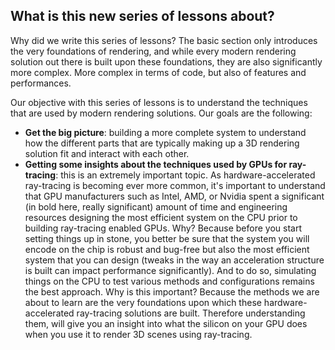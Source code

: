 ## What is this new series of lessons about?

Why did we write this series of lessons? The basic section only introduces the very foundations of rendering, and while every modern rendering solution out there is built upon these foundations, they are also significantly more complex. More complex in terms of code, but also of features and performances.

Our objective with this series of lessons is to understand the techniques that are used by modern rendering solutions. Our goals are the following:

- **Get the big picture**: building a more complete system to understand how the different parts that are typically making up a 3D rendering solution fit and interact with each other.
- **Getting some insights about the techniques used by GPUs for ray-tracing**: this is an extremely important topic. As hardware-accelerated ray-tracing is becoming ever more common, it's important to understand that GPU manufacturers such as Intel, AMD, or Nvidia spent a significant (in bold here, really significant) amount of time and engineering resources designing the most efficient system on the CPU prior to building ray-tracing enabled GPUs. Why? Because before you start setting things up in stone, you better be sure that the system you will encode on the chip is robust and bug-free but also the most efficient system that you can design (tweaks in the way an acceleration structure is built can impact performance significantly). And to do so, simulating things on the CPU to test various methods and configurations remains the best approach. Why is this important? Because the methods we are about to learn are the very foundations upon which these hardware-accelerated ray-tracing solutions are built. Therefore understanding them, will give you an insight into what the silicon on your GPU does when you use it to render 3D scenes using ray-tracing.